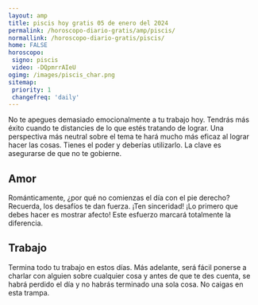 ```yaml
---
layout: amp
title: piscis hoy gratis 05 de enero del 2024 
permalink: /horoscopo-diario-gratis/amp/piscis/
normallink: /horoscopo-diario-gratis/piscis/
home: FALSE
horoscopo:
 signo: piscis
 video: -DQpmrrAIeU
ogimg: /images/piscis_char.png
sitemap:
 priority: 1
 changefreq: 'daily'
---
```



No te apegues demasiado emocionalmente a tu trabajo hoy. Tendrás más éxito cuando te distancies de lo que estés tratando de lograr. Una perspectiva más neutral sobre el tema te hará mucho más eficaz al lograr hacer las cosas. Tienes el poder y deberías utilizarlo. La clave es asegurarse de que no te gobierne.

## Amor

Románticamente, ¿por qué no comienzas el día con el pie derecho? Recuerda, los desafíos te dan fuerza. ¡Ten sinceridad! ¡Lo primero que debes hacer es mostrar afecto! Este esfuerzo marcará totalmente la diferencia.

## Trabajo

Termina todo tu trabajo en estos días. Más adelante, será fácil ponerse a charlar con alguien sobre cualquier cosa y antes de que te des cuenta, se habrá perdido el día y no habrás terminado una sola cosa. No caigas en esta trampa.
